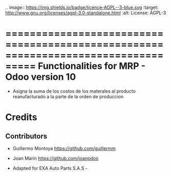 .. image:: https://img.shields.io/badge/licence-AGPL--3-blue.svg
   :target: http://www.gnu.org/licenses/agpl-3.0-standalone.html
   :alt: License: AGPL-3

===================================================================================
Functionalities for MRP - Odoo version 10
===================================================================================

* Asigna la suma de los costos de los materales al producto reanufacturado a la parte de la orden de produccion



Credits
=======

Contributors
------------

* Guillermo Montoya <https://github.com/guillermm>

* Joan Marín <https://github.com/joanodoo>

* Adapted for EXA Auto Parts S.A.S - 